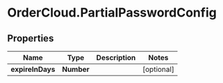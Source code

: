 # OrderCloud.PartialPasswordConfig

## Properties
Name | Type | Description | Notes
------------ | ------------- | ------------- | -------------
**expireInDays** | **Number** |  | [optional] 


